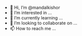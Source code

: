 - 👋 Hi, I’m @mandalkishor
- 👀 I’m interested in ...
- 🌱 I’m currently learning ...
- 💞️ I’m looking to collaborate on ...
- 📫 How to reach me ...

<!---
mandalkishor/mandalkishor is a ✨ special ✨ repository because its `README.md` (this file) appears on your GitHub profile.
You can click the Preview link to take a look at your changes.
--->

